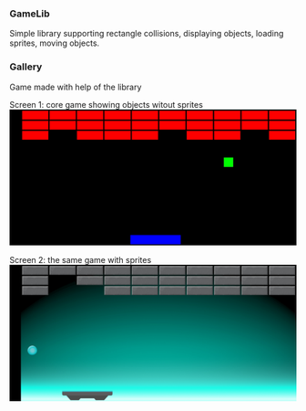 ### GameLib

Simple library supporting rectangle collisions, displaying objects, loading sprites, moving objects.

### Gallery
Game made with help of the library

Screen 1: core game showing objects witout sprites
![no-sprites](/docs/screen1.jpg?raw=true 'no sprites')

Screen 2: the same game with sprites
![sprites](/docs/screen2.jpg?raw=true 'with sprites')
